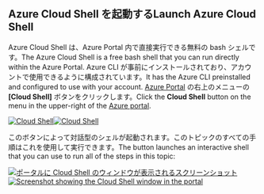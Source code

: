 ## <a name="launch-azure-cloud-shell"></a><span data-ttu-id="71abd-101">Azure Cloud Shell を起動する</span><span class="sxs-lookup"><span data-stu-id="71abd-101">Launch Azure Cloud Shell</span></span>

<span data-ttu-id="71abd-102">Azure Cloud Shell は、Azure Portal 内で直接実行できる無料の bash シェルです。</span><span class="sxs-lookup"><span data-stu-id="71abd-102">The Azure Cloud Shell is a free bash shell that you can run directly within the Azure Portal.</span></span> <span data-ttu-id="71abd-103">Azure CLI が事前にインストールされており、アカウントで使用できるように構成されています。</span><span class="sxs-lookup"><span data-stu-id="71abd-103">It has the Azure CLI preinstalled and configured to use with your account.</span></span> <span data-ttu-id="71abd-104">[Azure Portal](https://portal.azure.com) の右上のメニューの **[Cloud Shell]** ボタンをクリックします。</span><span class="sxs-lookup"><span data-stu-id="71abd-104">Click the **Cloud Shell** button on the menu in the upper-right of the [Azure portal](https://portal.azure.com).</span></span>

<span data-ttu-id="71abd-105">[![Cloud Shell](../media/cloud-shell-try-it/cloud-shell-menu.png)](https://portal.azure.com)</span><span class="sxs-lookup"><span data-stu-id="71abd-105">[![Cloud Shell](../media/cloud-shell-try-it/cloud-shell-menu.png)](https://portal.azure.com)</span></span>

<span data-ttu-id="71abd-106">このボタンによって対話型のシェルが起動されます。このトピックのすべての手順はこれを使用して実行できます。</span><span class="sxs-lookup"><span data-stu-id="71abd-106">The button launches an interactive shell that you can use to run all of the steps in this topic:</span></span>

<span data-ttu-id="71abd-107">[![ポータルに Cloud Shell のウィンドウが表示されるスクリーンショット](../media/cloud-shell-try-it/cloud-shell-safari.png)](https://portal.azure.com)</span><span class="sxs-lookup"><span data-stu-id="71abd-107">[![Screenshot showing the Cloud Shell window in the portal](../media/cloud-shell-try-it/cloud-shell-safari.png)](https://portal.azure.com)</span></span>